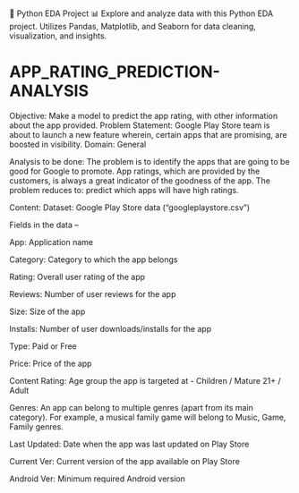🐍 Python EDA Project 📊 Explore and analyze data with this Python EDA project. Utilizes Pandas, Matplotlib, and Seaborn for data cleaning, visualization, and insights.

# APP_RATING_PREDICTION-ANALYSIS
Objective: Make a model to predict the app rating, with other information about the app provided.  Problem Statement:  Google Play Store team is about to launch a new feature wherein, certain apps that are promising, are boosted in visibility.
Domain: General

Analysis to be done: The problem is to identify the apps that are going to be good for Google to promote. App ratings, which are provided by the customers, is always a great indicator of the goodness of the app. The problem reduces to: predict which apps will have high ratings.

Content: Dataset: Google Play Store data (“googleplaystore.csv”)

Fields in the data –

App: Application name

Category: Category to which the app belongs 

Rating: Overall user rating of the app

Reviews: Number of user reviews for the app

Size: Size of the app

Installs: Number of user downloads/installs for the app

Type: Paid or Free

Price: Price of the app

Content Rating: Age group the app is targeted at - Children / Mature 21+ / Adult

Genres: An app can belong to multiple genres (apart from its main category). For example, a musical family game will belong to Music, Game, Family genres.

Last Updated: Date when the app was last updated on Play Store

Current Ver: Current version of the app available on Play Store

Android Ver: Minimum required Android version
